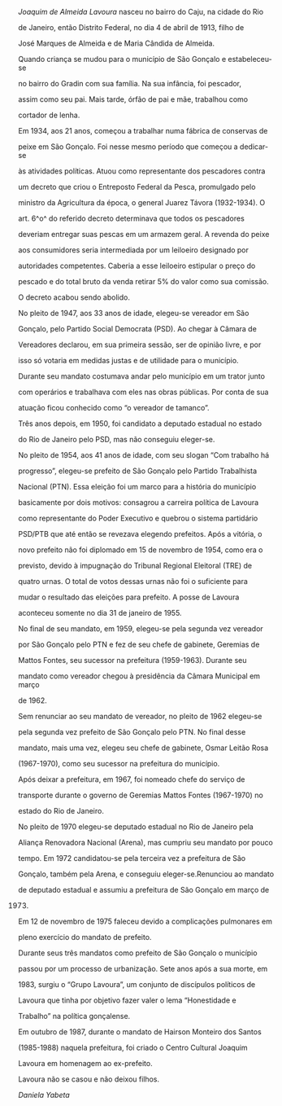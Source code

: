 

*Joaquim de Almeida Lavoura* nasceu no bairro do Caju, na cidade do Rio

de Janeiro, então Distrito Federal, no dia 4 de abril de 1913, filho de

José Marques de Almeida e de Maria Cândida de Almeida.



Quando criança se mudou para o município de São Gonçalo e estabeleceu-se

no bairro do Gradin com sua família. Na sua infância, foi pescador,

assim como seu pai. Mais tarde, órfão de pai e mãe, trabalhou como

cortador de lenha.



Em 1934, aos 21 anos, começou a trabalhar numa fábrica de conservas de

peixe em São Gonçalo. Foi nesse mesmo período que começou a dedicar-se

às atividades políticas. Atuou como representante dos pescadores contra

um decreto que criou o Entreposto Federal da Pesca, promulgado pelo

ministro da Agricultura da época, o general Juarez Távora (1932-1934). O

art. 6^o^ do referido decreto determinava que todos os pescadores

deveriam entregar suas pescas em um armazem geral. A revenda do peixe

aos consumidores seria intermediada por um leiloeiro designado por

autoridades competentes. Caberia a esse leiloeiro estipular o preço do

pescado e do total bruto da venda retirar 5% do valor como sua comissão.

O decreto acabou sendo abolido.



No pleito de 1947, aos 33 anos de idade, elegeu-se vereador em São

Gonçalo, pelo Partido Social Democrata (PSD). Ao chegar à Câmara de

Vereadores declarou, em sua primeira sessão, ser de opinião livre, e por

isso só votaria em medidas justas e de utilidade para o município.

Durante seu mandato costumava andar pelo município em um trator junto

com operários e trabalhava com eles nas obras públicas. Por conta de sua

atuação ficou conhecido como “o vereador de tamanco”.



Três anos depois, em 1950, foi candidato a deputado estadual no estado

do Rio de Janeiro pelo PSD, mas não conseguiu eleger-se.



No pleito de 1954, aos 41 anos de idade, com seu slogan “Com trabalho há

progresso”, elegeu-se prefeito de São Gonçalo pelo Partido Trabalhista

Nacional (PTN). Essa eleição foi um marco para a história do município

basicamente por dois motivos: consagrou a carreira política de Lavoura

como representante do Poder Executivo e quebrou o sistema partidário

PSD/PTB que até então se revezava elegendo prefeitos. Após a vitória, o

novo prefeito não foi diplomado em 15 de novembro de 1954, como era o

previsto, devido à impugnação do Tribunal Regional Eleitoral (TRE) de

quatro urnas. O total de votos dessas urnas não foi o suficiente para

mudar o resultado das eleições para prefeito. A posse de Lavoura

aconteceu somente no dia 31 de janeiro de 1955.



No final de seu mandato, em 1959, elegeu-se pela segunda vez vereador

por São Gonçalo pelo PTN e fez de seu chefe de gabinete, Geremias de

Mattos Fontes, seu sucessor na prefeitura (1959-1963). Durante seu

mandato como vereador chegou à presidência da Câmara Municipal em março

de 1962.



Sem renunciar ao seu mandato de vereador, no pleito de 1962 elegeu-se

pela segunda vez prefeito de São Gonçalo pelo PTN. No final desse

mandato, mais uma vez, elegeu seu chefe de gabinete, Osmar Leitão Rosa

(1967-1970), como seu sucessor na prefeitura do município.



Após deixar a prefeitura, em 1967, foi nomeado chefe do serviço de

transporte durante o governo de Geremias Mattos Fontes (1967-1970) no

estado do Rio de Janeiro.



No pleito de 1970 elegeu-se deputado estadual no Rio de Janeiro pela

Aliança Renovadora Nacional (Arena), mas cumpriu seu mandato por pouco

tempo. Em 1972 candidatou-se pela terceira vez a prefeitura de São

Gonçalo, também pela Arena, e conseguiu eleger-se.Renunciou ao mandato

de deputado estadual e assumiu a prefeitura de São Gonçalo em março de

1973.



Em 12 de novembro de 1975 faleceu devido a complicações pulmonares em

pleno exercício do mandato de prefeito.



Durante seus três mandatos como prefeito de São Gonçalo o município

passou por um processo de urbanização. Sete anos após a sua morte, em

1983, surgiu o “Grupo Lavoura”, um conjunto de discípulos políticos de

Lavoura que tinha por objetivo fazer valer o lema “Honestidade e

Trabalho” na política gonçalense.



Em outubro de 1987, durante o mandato de Hairson Monteiro dos Santos

(1985-1988) naquela prefeitura, foi criado o Centro Cultural Joaquim

Lavoura em homenagem ao ex-prefeito.



Lavoura não se casou e não deixou filhos.



*Daniela Yabeta*



